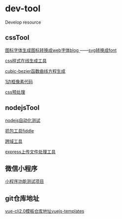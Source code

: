 # dev-tool
Develop resource

<h2>cssTool</h2>

<p>
    <a href="https://icomoon.io/app/#/select" >图标字体生成图标转换成web字体blog </a>——<a href="https://icomoon.io/app/#/select" >svg转换成font</a> 
</p> 
<p>
    <a href="http://css88.com/tool/css3Preview/">css样式在线生成工具</a>
</p>
<p>
    <a href="http://cubic-bezier.com/#.39,.88,.55,.45">cubic-bezier函数曲线方程生成</a>
</p>
<p>
    <a href="https://miduowiki.github.io/dev-tool/docs/1pxBordaerh">1边框像素代码</a> 
</p>
<p>
    <a href="https://miduowiki.github.io/dev-tool/docs/1pxBordaerh">css预处理</a>
</p>

<h2>nodejsTool</h2>

<p>
    <a href="https://miduowiki.github.io/dev-tool/docs/nodejsTestTool">nodejs自动化测试</a>
</p>
<p>
    <a href="https://www.telerik.com/fiddler">抓包工具fiddle</a>
</p>
<p>
      <a href="https://github.com/expressjs/cors">跨域工具</a>
</p>
<p>
    <a href="https://github.com/expressjs/multer">express上传文件处理工具</a>
</p>

<h2>微信小程序</h2>

<p>
    <a href="https://github.com/MiduoWiki/weiApp-new">小程序功能测试项目</a>
</p>

<h2>git仓库地址</h2>

<p>
    <a href="https://github.com/vuejs-templates">vue-cli2.0模板仓库地址vuejs-templates</a>
</p>



